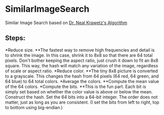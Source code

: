 # SimilarImageSearch
Similar Image Search based on [Dr. Neal Krawetz's Algorithm](http://www.hackerfactor.com/blog/index.php?/archives/432-Looks-Like-It.html)

## Steps:
*Reduce size. 
**The fastest way to remove high frequencies and detail is to shrink the image. In this case, shrink it to 8x8 so that there are 64 total pixels. Don't bother keeping the aspect ratio, just crush it down to fit an 8x8 square. This way, the hash will match any variation of the image, regardless of scale or aspect ratio.
*Reduce color.
**The tiny 8x8 picture is converted to a grayscale. This changes the hash from 64 pixels (64 red, 64 green, and 64 blue) to 64 total colors.
*Average the colors.
**Compute the mean value of the 64 colors.
*Compute the bits.
**This is the fun part. Each bit is simply set based on whether the color value is above or below the mean.
Construct the hash. Set the 64 bits into a 64-bit integer. The order does not matter, just as long as you are consistent. (I set the bits from left to right, top to bottom using big-endian.)
